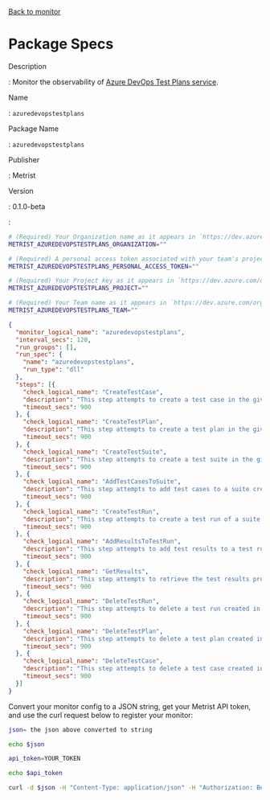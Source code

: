 [Back to monitor](azuredevopstestplans.md)

# Package Specs

Description

: Monitor the observability of [Azure DevOps Test Plans service](https://azure.microsoft.com/products/devops/test-plans/).

Name

: `azuredevopstestplans`

Package Name

: `azuredevopstestplans`

Publisher

: Metrist

Version

: 0.1.0-beta

: &nbsp;


<!--@include: /parts/_3.md-->


```sh
# (Required) Your Organization name as it appears in `https://dev.azure.com/{Organization}/`.
METRIST_AZUREDEVOPSTESTPLANS_ORGANIZATION=""

# (Required) A personal access token associated with your team's project board.
METRIST_AZUREDEVOPSTESTPLANS_PERSONAL_ACCESS_TOKEN=""

# (Required) Your Project key as it appears in `https://dev.azure.com/org/{Project}/`.
METRIST_AZUREDEVOPSTESTPLANS_PROJECT=""

# (Required) Your Team name as it appears in `https://dev.azure.com/org/project/{Team}/_apis/wit/wiql`.
METRIST_AZUREDEVOPSTESTPLANS_TEAM=""
```

<!--@include: /parts/tips_env-vars.md -->


<!--@include: /parts/_4.md-->


```json
{
  "monitor_logical_name": "azuredevopstestplans",
  "interval_secs": 120,
  "run_groups": [],
  "run_spec": {
    "name": "azuredevopstestplans",
    "run_type": "dll"
  },
  "steps": [{
    "check_logical_name": "CreateTestCase",
    "description": "This step attempts to create a test case in the given project.",
    "timeout_secs": 900
  }, {
    "check_logical_name": "CreateTestPlan",
    "description": "This step attempts to create a test plan in the given project.",
    "timeout_secs": 900
  }, {
    "check_logical_name": "CreateTestSuite",
    "description": "This step attempts to create a test suite in the given project.",
    "timeout_secs": 900
  }, {
    "check_logical_name": "AddTestCasesToSuite",
    "description": "This step attempts to add test cases to a suite created in a previous step.",
    "timeout_secs": 900
  }, {
    "check_logical_name": "CreateTestRun",
    "description": "This step attempts to create a test run of a suite created in a previous step.",
    "timeout_secs": 900
  }, {
    "check_logical_name": "AddResultsToTestRun",
    "description": "This step attempts to add test results to a test run created in a previous step.",
    "timeout_secs": 900
  }, {
    "check_logical_name": "GetResults",
    "description": "This step attempts to retrieve the test results produced in a previous step.",
    "timeout_secs": 900
  }, {
    "check_logical_name": "DeleteTestRun",
    "description": "This step attempts to delete a test run created in a previous step.",
    "timeout_secs": 900
  }, {
    "check_logical_name": "DeleteTestPlan",
    "description": "This step attempts to delete a test plan created in a previous step.",
    "timeout_secs": 900
  }, {
    "check_logical_name": "DeleteTestCase",
    "description": "This step attempts to delete a test case created in a previous step.",
    "timeout_secs": 900
  }]
}
```




Convert your monitor config to a JSON string, get your Metrist API token, and use the curl request below to register your monitor:

```sh
json= the json above converted to string

echo $json

api_token=YOUR_TOKEN

echo $api_token

curl -d $json -H "Content-Type: application/json" -H "Authorization: Bearer $api_token" 'https://app.metrist.io/api/v0/monitor-config'

```

<!--@include: /parts/tips_api.md-->


<!--@include: /parts/_5.md-->


<!--@include: /parts/result.md-->